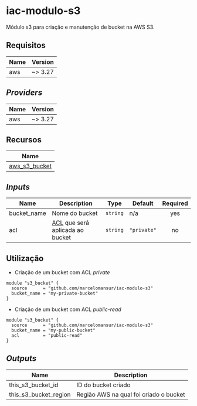 # iac-modulo-s3
Módulo s3 para criação e manutenção de bucket na AWS S3.

## Requisitos

| Name | Version |
|------|---------|
| aws | ~> 3.27 |

## _Providers_

| Name | Version |
|------|---------|
| aws | ~> 3.27 |

## Recursos

| Name |
|------|
| [aws_s3_bucket](https://registry.terraform.io/providers/hashicorp/aws/latest/docs/resources/s3_bucket) |

## _Inputs_

| Name | Description | Type | Default | Required |
|------|-------------|------|---------|:--------:|
| bucket\_name | Nome do bucket | `string` | n/a | yes |
| acl | [ACL](https://docs.aws.amazon.com/AmazonS3/latest/userguide/acl-overview.html#canned-acl) que será aplicada ao bucket | `string` | `"private"` | no |

## Utilização

- Criação de um bucket com ACL _private_

```hcl
module "s3_bucket" {
  source      = "github.com/marcelomansur/iac-modulo-s3"
  bucket_name = "my-private-bucket"
}
```

- Criação de um bucket com ACL _public-read_

```hcl
module "s3_bucket" {
  source      = "github.com/marcelomansur/iac-modulo-s3"
  bucket_name = "my-public-bucket"
  acl         = "public-read"
}
```

## _Outputs_

| Name | Description |
|------|-------------|
| this\_s3\_bucket\_id | ID do bucket criado |
| this\_s3\_bucket\_region | Região AWS na qual foi criado o bucket |
